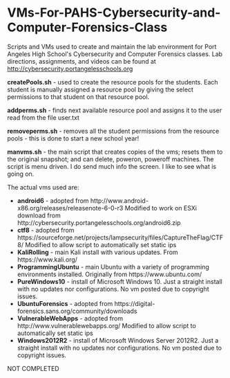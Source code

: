 # VMs-For-PAHS-Cybersecurity-and-Computer-Forensics-Class
Scripts and VMs used to create and maintain the lab environment for Port Angeles High School's Cybersecurity and Computer Forensics classes.  Lab directions, assignments, and videos can be found at http://cybersecurity.portangelesschools.org

<b>createPools.sh</b> - used to create the resource pools for the students.  Each student is manually assigned a resource pool by giving the select permissions to that student on that resource pool.

<b>addperms.sh</b> - finds next available resource pool and assigns it to the user read from the file user.txt

<b>removeperms.sh</b> - removes all the student permissions from the resource pools - this is done to start a new school year!

<b>manvms.sh</b> - the main script that creates copies of the vms; resets them to the original snapshot; and can delete, poweron, poweroff machines.  The script is menu driven.  I do send much info the screen.  I like to see what is going on.

The actual vms used are:

<ul>
   <li><b>android6</b> - adopted from http://www.android-x86.org/releases/releasenote-6-0-r3 Modified to work on ESXi<br>
   download from http://cybersecurity.portangelesschools.org/android6.zip</li>
   <li><b>ctf8</b> - adopted from https://sourceforge.net/projects/lampsecurity/files/CaptureTheFlag/CTF8/  Modified to allow script to automatically set static ips</li>
   <li><b>KaliRolling</b> - main Kali install with various updates. From https://www.kali.org/</li>
   <li><b>ProgrammingUbuntu</b> - main Ubuntu with a variety of programming environments installed. Originally from https://www.ubuntu.com/</li>
   <li><b>PureWindows10</b> - install of Microsoft Windows 10. Just a straight install with no updates nor configurations. No vm posted due to copyright issues.</li>
   <li><b>UbuntuForensics</b> - adopted from https://digital-forensics.sans.org/community/downloads</li>
   <li><b>VulnerableWebApps</b> - adopted from http://www.vulnerablewebapps.org/ Modified to allow script to automatically set static ips</li>
   <li><b>Windows2012R2</b> - install of Microsoft Windows Server 2012R2. Just a straight install with no updates nor configurations. No vm posted due to copyright issues.</li>
</ul>

NOT COMPLETED
